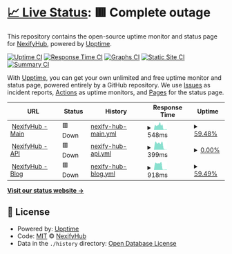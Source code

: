 # [📈 Live Status](https://status.nexifyhub.com): <!--live status--> **🟥 Complete outage**

This repository contains the open-source uptime monitor and status page for [NexifyHub](https://nexifyhub.com), powered by [Upptime](https://github.com/upptime/upptime).

[![Uptime CI](https://github.com/NexifyHub/Status/workflows/Uptime%20CI/badge.svg)](https://github.com/NexifyHub/Status/actions?query=workflow%3A%22Uptime+CI%22)
[![Response Time CI](https://github.com/NexifyHub/Status/workflows/Response%20Time%20CI/badge.svg)](https://github.com/NexifyHub/Status/actions?query=workflow%3A%22Response+Time+CI%22)
[![Graphs CI](https://github.com/NexifyHub/Status/workflows/Graphs%20CI/badge.svg)](https://github.com/NexifyHub/Status/actions?query=workflow%3A%22Graphs+CI%22)
[![Static Site CI](https://github.com/NexifyHub/Status/workflows/Static%20Site%20CI/badge.svg)](https://github.com/NexifyHub/Status/actions?query=workflow%3A%22Static+Site+CI%22)
[![Summary CI](https://github.com/NexifyHub/Status/workflows/Summary%20CI/badge.svg)](https://github.com/NexifyHub/Status/actions?query=workflow%3A%22Summary+CI%22)

With [Upptime](https://upptime.js.org), you can get your own unlimited and free uptime monitor and status page, powered entirely by a GitHub repository. We use [Issues](https://github.com/NexifyHub/Status/issues) as incident reports, [Actions](https://github.com/NexifyHub/Status/actions) as uptime monitors, and [Pages](https://status.nexifyhub.com) for the status page.

<!--start: status pages-->
<!-- This summary is generated by Upptime (https://github.com/upptime/upptime) -->
<!-- Do not edit this manually, your changes will be overwritten -->
<!-- prettier-ignore -->
| URL | Status | History | Response Time | Uptime |
| --- | ------ | ------- | ------------- | ------ |
| <img alt="" src="https://icons.duckduckgo.com/ip3/nexifyhub.com.ico" height="13"> [NexifyHub - Main](https://nexifyhub.com) | 🟥 Down | [nexify-hub-main.yml](https://github.com/NexifyHub/Status/commits/HEAD/history/nexify-hub-main.yml) | <details><summary><img alt="Response time graph" src="./graphs/nexify-hub-main/response-time-week.png" height="20"> 548ms</summary><br><a href="https://status.nexifyhub.com/history/nexify-hub-main"><img alt="Response time 640" src="https://img.shields.io/endpoint?url=https%3A%2F%2Fraw.githubusercontent.com%2FNexifyHub%2FStatus%2FHEAD%2Fapi%2Fnexify-hub-main%2Fresponse-time.json"></a><br><a href="https://status.nexifyhub.com/history/nexify-hub-main"><img alt="24-hour response time 98" src="https://img.shields.io/endpoint?url=https%3A%2F%2Fraw.githubusercontent.com%2FNexifyHub%2FStatus%2FHEAD%2Fapi%2Fnexify-hub-main%2Fresponse-time-day.json"></a><br><a href="https://status.nexifyhub.com/history/nexify-hub-main"><img alt="7-day response time 548" src="https://img.shields.io/endpoint?url=https%3A%2F%2Fraw.githubusercontent.com%2FNexifyHub%2FStatus%2FHEAD%2Fapi%2Fnexify-hub-main%2Fresponse-time-week.json"></a><br><a href="https://status.nexifyhub.com/history/nexify-hub-main"><img alt="30-day response time 665" src="https://img.shields.io/endpoint?url=https%3A%2F%2Fraw.githubusercontent.com%2FNexifyHub%2FStatus%2FHEAD%2Fapi%2Fnexify-hub-main%2Fresponse-time-month.json"></a><br><a href="https://status.nexifyhub.com/history/nexify-hub-main"><img alt="1-year response time 640" src="https://img.shields.io/endpoint?url=https%3A%2F%2Fraw.githubusercontent.com%2FNexifyHub%2FStatus%2FHEAD%2Fapi%2Fnexify-hub-main%2Fresponse-time-year.json"></a></details> | <details><summary><a href="https://status.nexifyhub.com/history/nexify-hub-main">59.48%</a></summary><a href="https://status.nexifyhub.com/history/nexify-hub-main"><img alt="All-time uptime 96.23%" src="https://img.shields.io/endpoint?url=https%3A%2F%2Fraw.githubusercontent.com%2FNexifyHub%2FStatus%2FHEAD%2Fapi%2Fnexify-hub-main%2Fuptime.json"></a><br><a href="https://status.nexifyhub.com/history/nexify-hub-main"><img alt="24-hour uptime 0.00%" src="https://img.shields.io/endpoint?url=https%3A%2F%2Fraw.githubusercontent.com%2FNexifyHub%2FStatus%2FHEAD%2Fapi%2Fnexify-hub-main%2Fuptime-day.json"></a><br><a href="https://status.nexifyhub.com/history/nexify-hub-main"><img alt="7-day uptime 59.48%" src="https://img.shields.io/endpoint?url=https%3A%2F%2Fraw.githubusercontent.com%2FNexifyHub%2FStatus%2FHEAD%2Fapi%2Fnexify-hub-main%2Fuptime-week.json"></a><br><a href="https://status.nexifyhub.com/history/nexify-hub-main"><img alt="30-day uptime 90.68%" src="https://img.shields.io/endpoint?url=https%3A%2F%2Fraw.githubusercontent.com%2FNexifyHub%2FStatus%2FHEAD%2Fapi%2Fnexify-hub-main%2Fuptime-month.json"></a><br><a href="https://status.nexifyhub.com/history/nexify-hub-main"><img alt="1-year uptime 96.23%" src="https://img.shields.io/endpoint?url=https%3A%2F%2Fraw.githubusercontent.com%2FNexifyHub%2FStatus%2FHEAD%2Fapi%2Fnexify-hub-main%2Fuptime-year.json"></a></details>
| <img alt="" src="https://icons.duckduckgo.com/ip3/nexifyhub.com.ico" height="13"> [NexifyHub - API](https://nexifyhub.com/api/v1/instance) | 🟥 Down | [nexify-hub-api.yml](https://github.com/NexifyHub/Status/commits/HEAD/history/nexify-hub-api.yml) | <details><summary><img alt="Response time graph" src="./graphs/nexify-hub-api/response-time-week.png" height="20"> 399ms</summary><br><a href="https://status.nexifyhub.com/history/nexify-hub-api"><img alt="Response time 628" src="https://img.shields.io/endpoint?url=https%3A%2F%2Fraw.githubusercontent.com%2FNexifyHub%2FStatus%2FHEAD%2Fapi%2Fnexify-hub-api%2Fresponse-time.json"></a><br><a href="https://status.nexifyhub.com/history/nexify-hub-api"><img alt="24-hour response time 6" src="https://img.shields.io/endpoint?url=https%3A%2F%2Fraw.githubusercontent.com%2FNexifyHub%2FStatus%2FHEAD%2Fapi%2Fnexify-hub-api%2Fresponse-time-day.json"></a><br><a href="https://status.nexifyhub.com/history/nexify-hub-api"><img alt="7-day response time 399" src="https://img.shields.io/endpoint?url=https%3A%2F%2Fraw.githubusercontent.com%2FNexifyHub%2FStatus%2FHEAD%2Fapi%2Fnexify-hub-api%2Fresponse-time-week.json"></a><br><a href="https://status.nexifyhub.com/history/nexify-hub-api"><img alt="30-day response time 631" src="https://img.shields.io/endpoint?url=https%3A%2F%2Fraw.githubusercontent.com%2FNexifyHub%2FStatus%2FHEAD%2Fapi%2Fnexify-hub-api%2Fresponse-time-month.json"></a><br><a href="https://status.nexifyhub.com/history/nexify-hub-api"><img alt="1-year response time 628" src="https://img.shields.io/endpoint?url=https%3A%2F%2Fraw.githubusercontent.com%2FNexifyHub%2FStatus%2FHEAD%2Fapi%2Fnexify-hub-api%2Fresponse-time-year.json"></a></details> | <details><summary><a href="https://status.nexifyhub.com/history/nexify-hub-api">0.00%</a></summary><a href="https://status.nexifyhub.com/history/nexify-hub-api"><img alt="All-time uptime 40.43%" src="https://img.shields.io/endpoint?url=https%3A%2F%2Fraw.githubusercontent.com%2FNexifyHub%2FStatus%2FHEAD%2Fapi%2Fnexify-hub-api%2Fuptime.json"></a><br><a href="https://status.nexifyhub.com/history/nexify-hub-api"><img alt="24-hour uptime 0.00%" src="https://img.shields.io/endpoint?url=https%3A%2F%2Fraw.githubusercontent.com%2FNexifyHub%2FStatus%2FHEAD%2Fapi%2Fnexify-hub-api%2Fuptime-day.json"></a><br><a href="https://status.nexifyhub.com/history/nexify-hub-api"><img alt="7-day uptime 0.00%" src="https://img.shields.io/endpoint?url=https%3A%2F%2Fraw.githubusercontent.com%2FNexifyHub%2FStatus%2FHEAD%2Fapi%2Fnexify-hub-api%2Fuptime-week.json"></a><br><a href="https://status.nexifyhub.com/history/nexify-hub-api"><img alt="30-day uptime 0.00%" src="https://img.shields.io/endpoint?url=https%3A%2F%2Fraw.githubusercontent.com%2FNexifyHub%2FStatus%2FHEAD%2Fapi%2Fnexify-hub-api%2Fuptime-month.json"></a><br><a href="https://status.nexifyhub.com/history/nexify-hub-api"><img alt="1-year uptime 40.43%" src="https://img.shields.io/endpoint?url=https%3A%2F%2Fraw.githubusercontent.com%2FNexifyHub%2FStatus%2FHEAD%2Fapi%2Fnexify-hub-api%2Fuptime-year.json"></a></details>
| <img alt="" src="https://icons.duckduckgo.com/ip3/blog.nexifyhub.com.ico" height="13"> [NexifyHub - Blog](https://blog.nexifyhub.com) | 🟥 Down | [nexify-hub-blog.yml](https://github.com/NexifyHub/Status/commits/HEAD/history/nexify-hub-blog.yml) | <details><summary><img alt="Response time graph" src="./graphs/nexify-hub-blog/response-time-week.png" height="20"> 918ms</summary><br><a href="https://status.nexifyhub.com/history/nexify-hub-blog"><img alt="Response time 1508" src="https://img.shields.io/endpoint?url=https%3A%2F%2Fraw.githubusercontent.com%2FNexifyHub%2FStatus%2FHEAD%2Fapi%2Fnexify-hub-blog%2Fresponse-time.json"></a><br><a href="https://status.nexifyhub.com/history/nexify-hub-blog"><img alt="24-hour response time 54" src="https://img.shields.io/endpoint?url=https%3A%2F%2Fraw.githubusercontent.com%2FNexifyHub%2FStatus%2FHEAD%2Fapi%2Fnexify-hub-blog%2Fresponse-time-day.json"></a><br><a href="https://status.nexifyhub.com/history/nexify-hub-blog"><img alt="7-day response time 918" src="https://img.shields.io/endpoint?url=https%3A%2F%2Fraw.githubusercontent.com%2FNexifyHub%2FStatus%2FHEAD%2Fapi%2Fnexify-hub-blog%2Fresponse-time-week.json"></a><br><a href="https://status.nexifyhub.com/history/nexify-hub-blog"><img alt="30-day response time 1278" src="https://img.shields.io/endpoint?url=https%3A%2F%2Fraw.githubusercontent.com%2FNexifyHub%2FStatus%2FHEAD%2Fapi%2Fnexify-hub-blog%2Fresponse-time-month.json"></a><br><a href="https://status.nexifyhub.com/history/nexify-hub-blog"><img alt="1-year response time 1508" src="https://img.shields.io/endpoint?url=https%3A%2F%2Fraw.githubusercontent.com%2FNexifyHub%2FStatus%2FHEAD%2Fapi%2Fnexify-hub-blog%2Fresponse-time-year.json"></a></details> | <details><summary><a href="https://status.nexifyhub.com/history/nexify-hub-blog">59.49%</a></summary><a href="https://status.nexifyhub.com/history/nexify-hub-blog"><img alt="All-time uptime 94.82%" src="https://img.shields.io/endpoint?url=https%3A%2F%2Fraw.githubusercontent.com%2FNexifyHub%2FStatus%2FHEAD%2Fapi%2Fnexify-hub-blog%2Fuptime.json"></a><br><a href="https://status.nexifyhub.com/history/nexify-hub-blog"><img alt="24-hour uptime 0.00%" src="https://img.shields.io/endpoint?url=https%3A%2F%2Fraw.githubusercontent.com%2FNexifyHub%2FStatus%2FHEAD%2Fapi%2Fnexify-hub-blog%2Fuptime-day.json"></a><br><a href="https://status.nexifyhub.com/history/nexify-hub-blog"><img alt="7-day uptime 59.49%" src="https://img.shields.io/endpoint?url=https%3A%2F%2Fraw.githubusercontent.com%2FNexifyHub%2FStatus%2FHEAD%2Fapi%2Fnexify-hub-blog%2Fuptime-week.json"></a><br><a href="https://status.nexifyhub.com/history/nexify-hub-blog"><img alt="30-day uptime 90.68%" src="https://img.shields.io/endpoint?url=https%3A%2F%2Fraw.githubusercontent.com%2FNexifyHub%2FStatus%2FHEAD%2Fapi%2Fnexify-hub-blog%2Fuptime-month.json"></a><br><a href="https://status.nexifyhub.com/history/nexify-hub-blog"><img alt="1-year uptime 94.82%" src="https://img.shields.io/endpoint?url=https%3A%2F%2Fraw.githubusercontent.com%2FNexifyHub%2FStatus%2FHEAD%2Fapi%2Fnexify-hub-blog%2Fuptime-year.json"></a></details>

<!--end: status pages-->

[**Visit our status website →**](https://status.nexifyhub.com)

## 📄 License

- Powered by: [Upptime](https://github.com/upptime/upptime)
- Code: [MIT](./LICENSE) © [NexifyHub](https://nexifyhub.com)
- Data in the `./history` directory: [Open Database License](https://opendatacommons.org/licenses/odbl/1-0/)
